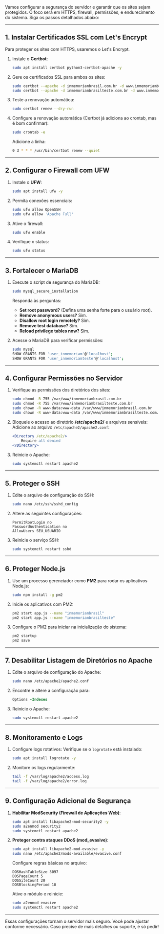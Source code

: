 Vamos configurar a segurança do servidor e garantir que os sites sejam protegidos. O foco será em HTTPS, firewall, permissões, e endurecimento do sistema. Siga os passos detalhados abaixo:

---

## 1. **Instalar Certificados SSL com Let's Encrypt**
Para proteger os sites com HTTPS, usaremos o Let's Encrypt.

1. Instale o **Certbot**:
   ```bash
   sudo apt install certbot python3-certbot-apache -y
   ```

2. Gere os certificados SSL para ambos os sites:
   ```bash
   sudo certbot --apache -d inmemoriambrasil.com.br -d www.inmemoriambrasil.com.br
   sudo certbot --apache -d inmemoriambrasilteste.com.br -d www.inmemoriambrasilteste.com.br
   ```

3. Teste a renovação automática:
   ```bash
   sudo certbot renew --dry-run
   ```

4. Configure a renovação automática (Certbot já adiciona ao crontab, mas é bom confirmar):
   ```bash
   sudo crontab -e
   ```
   Adicione a linha:
   ```bash
   0 3 * * * /usr/bin/certbot renew --quiet
   ```

---

## 2. **Configurar o Firewall com UFW**
1. Instale o **UFW**:
   ```bash
   sudo apt install ufw -y
   ```

2. Permita conexões essenciais:
   ```bash
   sudo ufw allow OpenSSH
   sudo ufw allow 'Apache Full'
   ```

3. Ative o firewall:
   ```bash
   sudo ufw enable
   ```

4. Verifique o status:
   ```bash
   sudo ufw status
   ```

---

## 3. **Fortalecer o MariaDB**
1. Execute o script de segurança do MariaDB:
   ```bash
   sudo mysql_secure_installation
   ```
   Responda às perguntas:
   - **Set root password?** (Defina uma senha forte para o usuário root).
   - **Remove anonymous users?** Sim.
   - **Disallow root login remotely?** Sim.
   - **Remove test database?** Sim.
   - **Reload privilege tables now?** Sim.

2. Acesse o MariaDB para verificar permissões:
   ```bash
   sudo mysql
   SHOW GRANTS FOR 'user_inmemoriam'@'localhost';
   SHOW GRANTS FOR 'user_inmemoriamteste'@'localhost';
   ```

---

## 4. **Configurar Permissões no Servidor**
1. Verifique as permissões dos diretórios dos sites:
   ```bash
   sudo chmod -R 755 /var/www/inmemoriambrasil.com.br
   sudo chmod -R 755 /var/www/inmemoriambrasilteste.com.br
   sudo chown -R www-data:www-data /var/www/inmemoriambrasil.com.br
   sudo chown -R www-data:www-data /var/www/inmemoriambrasilteste.com.br
   ```

2. Bloqueie o acesso ao diretório **/etc/apache2/** e arquivos sensíveis:
   Adicione ao arquivo `/etc/apache2/apache2.conf`:
   ```apache
   <Directory /etc/apache2/>
       Require all denied
   </Directory>
   ```

3. Reinicie o Apache:
   ```bash
   sudo systemctl restart apache2
   ```

---

## 5. **Proteger o SSH**
1. Edite o arquivo de configuração do SSH:
   ```bash
   sudo nano /etc/ssh/sshd_config
   ```

2. Altere as seguintes configurações:
   ```plaintext
   PermitRootLogin no
   PasswordAuthentication no
   AllowUsers SEU_USUARIO
   ```

3. Reinicie o serviço SSH:
   ```bash
   sudo systemctl restart sshd
   ```

---

## 6. **Proteger Node.js**
1. Use um processo gerenciador como **PM2** para rodar os aplicativos Node.js:
   ```bash
   sudo npm install -g pm2
   ```

2. Inicie os aplicativos com PM2:
   ```bash
   pm2 start app.js --name "inmemoriambrasil"
   pm2 start app.js --name "inmemoriambrasilteste"
   ```

3. Configure o PM2 para iniciar na inicialização do sistema:
   ```bash
   pm2 startup
   pm2 save
   ```

---

## 7. **Desabilitar Listagem de Diretórios no Apache**
1. Edite o arquivo de configuração do Apache:
   ```bash
   sudo nano /etc/apache2/apache2.conf
   ```

2. Encontre e altere a configuração para:
   ```apache
   Options -Indexes
   ```

3. Reinicie o Apache:
   ```bash
   sudo systemctl restart apache2
   ```

---

## 8. **Monitoramento e Logs**
1. Configure logs rotativos:
   Verifique se o `logrotate` está instalado:
   ```bash
   sudo apt install logrotate -y
   ```

2. Monitore os logs regularmente:
   ```bash
   tail -f /var/log/apache2/access.log
   tail -f /var/log/apache2/error.log
   ```

---

## 9. **Configuração Adicional de Segurança**
1. **Habilitar ModSecurity (Firewall de Aplicações Web)**:
   ```bash
   sudo apt install libapache2-mod-security2 -y
   sudo a2enmod security2
   sudo systemctl restart apache2
   ```

2. **Proteger contra ataques DDoS (mod_evasive)**:
   ```bash
   sudo apt install libapache2-mod-evasive -y
   sudo nano /etc/apache2/mods-available/evasive.conf
   ```
   Configure regras básicas no arquivo:
   ```plaintext
   DOSHashTableSize 3097
   DOSPageCount 5
   DOSSiteCount 20
   DOSBlockingPeriod 10
   ```
   Ative o módulo e reinicie:
   ```bash
   sudo a2enmod evasive
   sudo systemctl restart apache2
   ```

---

Essas configurações tornam o servidor mais seguro. Você pode ajustar conforme necessário. Caso precise de mais detalhes ou suporte, é só pedir!

